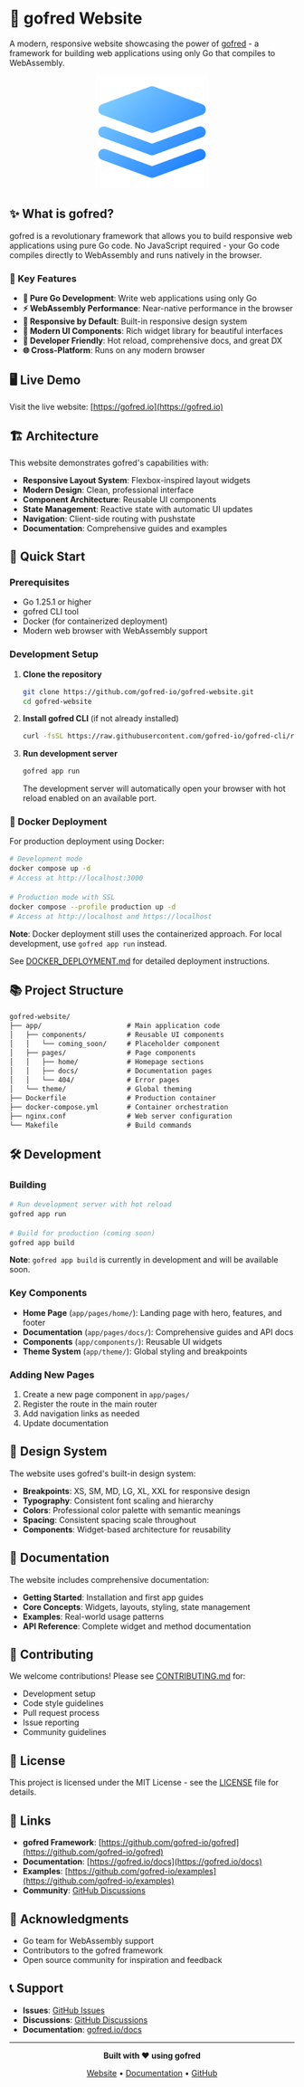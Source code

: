 # 🚀 gofred Website

A modern, responsive website showcasing the power of [gofred](https://github.com/gofred-io/gofred) - a framework for building web applications using only Go that compiles to WebAssembly.

<div align="center">
<img src="web/img/gofred-banner.png" alt="gofred Logo" width="200" height="200">
</div>

## ✨ What is gofred?

gofred is a revolutionary framework that allows you to build responsive web applications using pure Go code. No JavaScript required - your Go code compiles directly to WebAssembly and runs natively in the browser.

### 🌟 Key Features

- **🎯 Pure Go Development**: Write web applications using only Go
- **⚡ WebAssembly Performance**: Near-native performance in the browser
- **📱 Responsive by Default**: Built-in responsive design system
- **🎨 Modern UI Components**: Rich widget library for beautiful interfaces
- **🔧 Developer Friendly**: Hot reload, comprehensive docs, and great DX
- **🌐 Cross-Platform**: Runs on any modern browser

## 🖥️ Live Demo

Visit the live website: [https://gofred.io](https://gofred.io)

## 🏗️ Architecture

This website demonstrates gofred's capabilities with:

- **Responsive Layout System**: Flexbox-inspired layout widgets
- **Modern Design**: Clean, professional interface
- **Component Architecture**: Reusable UI components
- **State Management**: Reactive state with automatic UI updates
- **Navigation**: Client-side routing with pushstate
- **Documentation**: Comprehensive guides and examples

## 🚀 Quick Start

### Prerequisites

- Go 1.25.1 or higher
- gofred CLI tool
- Docker (for containerized deployment)
- Modern web browser with WebAssembly support

### Development Setup

1. **Clone the repository**
   ```bash
   git clone https://github.com/gofred-io/gofred-website.git
   cd gofred-website
   ```

2. **Install gofred CLI** (if not already installed)
   ```bash
   curl -fsSL https://raw.githubusercontent.com/gofred-io/gofred-cli/refs/heads/master/install.sh | bash
   ```

3. **Run development server**
   ```bash
   gofred app run
   ```

   The development server will automatically open your browser with hot reload enabled on an available port.

### 🐳 Docker Deployment

For production deployment using Docker:

```bash
# Development mode
docker compose up -d
# Access at http://localhost:3000

# Production mode with SSL
docker compose --profile production up -d
# Access at http://localhost and https://localhost
```

**Note**: Docker deployment still uses the containerized approach. For local development, use `gofred app run` instead.

See [DOCKER_DEPLOYMENT.md](DOCKER_DEPLOYMENT.md) for detailed deployment instructions.

## 📚 Project Structure

```
gofred-website/
├── app/                     # Main application code
│   ├── components/          # Reusable UI components
│   │   └── coming_soon/     # Placeholder component
│   ├── pages/               # Page components
│   │   ├── home/            # Homepage sections
│   │   ├── docs/            # Documentation pages
│   │   └── 404/             # Error pages
│   └── theme/               # Global theming
├── Dockerfile               # Production container
├── docker-compose.yml       # Container orchestration
├── nginx.conf               # Web server configuration
└── Makefile                 # Build commands
```

## 🛠️ Development

### Building

```bash
# Run development server with hot reload
gofred app run

# Build for production (coming soon)
gofred app build
```

**Note**: `gofred app build` is currently in development and will be available soon.

### Key Components

- **Home Page** (`app/pages/home/`): Landing page with hero, features, and footer
- **Documentation** (`app/pages/docs/`): Comprehensive guides and API docs
- **Components** (`app/components/`): Reusable UI widgets
- **Theme System** (`app/theme/`): Global styling and breakpoints

### Adding New Pages

1. Create a new page component in `app/pages/`
2. Register the route in the main router
3. Add navigation links as needed
4. Update documentation

## 🎨 Design System

The website uses gofred's built-in design system:

- **Breakpoints**: XS, SM, MD, LG, XL, XXL for responsive design
- **Typography**: Consistent font scaling and hierarchy
- **Colors**: Professional color palette with semantic meanings
- **Spacing**: Consistent spacing scale throughout
- **Components**: Widget-based architecture for reusability

## 📖 Documentation

The website includes comprehensive documentation:

- **Getting Started**: Installation and first app guides
- **Core Concepts**: Widgets, layouts, styling, state management
- **Examples**: Real-world usage patterns
- **API Reference**: Complete widget and method documentation

## 🤝 Contributing

We welcome contributions! Please see [CONTRIBUTING.md](CONTRIBUTING.md) for:

- Development setup
- Code style guidelines
- Pull request process
- Issue reporting
- Community guidelines

## 📄 License

This project is licensed under the MIT License - see the [LICENSE](LICENSE) file for details.

## 🔗 Links

- **gofred Framework**: [https://github.com/gofred-io/gofred](https://github.com/gofred-io/gofred)
- **Documentation**: [https://gofred.io/docs](https://gofred.io/docs)
- **Examples**: [https://github.com/gofred-io/examples](https://github.com/gofred-io/examples)
- **Community**: [GitHub Discussions](https://github.com/orgs/gofred-io/discussions)

## 🙏 Acknowledgments

- Go team for WebAssembly support
- Contributors to the gofred framework
- Open source community for inspiration and feedback

## 📞 Support

- **Issues**: [GitHub Issues](https://github.com/gofred-io/gofred-website/issues)
- **Discussions**: [GitHub Discussions](https://github.com/orgs/gofred-io/discussions)
- **Documentation**: [gofred.io/docs](https://gofred.io/docs)

---

<div align="center">

**Built with ❤️ using gofred**

[Website](https://gofred.io) • [Documentation](https://gofred.io/docs) • [GitHub](https://github.com/gofred-io/gofred)

</div>
